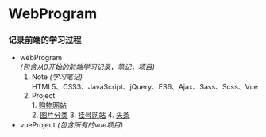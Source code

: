 # WebProgram
### 记录前端的学习过程
* webProgram  
    *(包含从0开始的前端学习记录，笔记，项目)*
    1. Note  *(学习笔记)*  
      HTML5、CSS3、JavaScript、jQuery、ES6、Ajax、Sass、Scss、Vue
    2. Project  
      1. [购物网站](/webProgram/project/购物网站/)	
      2. [图片分类](/WebProgram/webProgram/project/头条/)
      3. [挂号网站](/https://github.com/likaistevens/WebProgram/tree/master/webProgram/project/%E6%8C%82%E5%8F%B7%E7%BD%91%E7%AB%99)
      4. [头条](/https://github.com/likaistevens/WebProgram/tree/master/webProgram/project/%E5%A4%B4%E6%9D%A1)
* vueProject
    *(包含所有的vue项目)*


